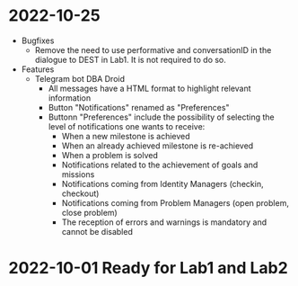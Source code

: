 
# 2022-10-25
   - Bugfixes
      - Remove the need to use performative and conversationID in the dialogue to DEST in Lab1. It is not required to do so.
   - Features
      - Telegram bot DBA Droid
         - All messages have a HTML format to highlight relevant information
         - Button "Notifications" renamed as "Preferences"
         - Buttonn "Preferences" include the possibility of selecting the level of notifications one wants to receive:
            - When a new milestone is achieved
            - When an already achieved milestone is re-achieved
            - When a problem is solved
            - Notifications related to the achievement of goals and missions
            - Notifications coming from Identity Managers (checkin, checkout)
            - Notifications coming from Problem Managers (open problem, close problem)
            - The reception of errors and warnings is mandatory and cannot be disabled

# 2022-10-01 Ready for Lab1 and Lab2
